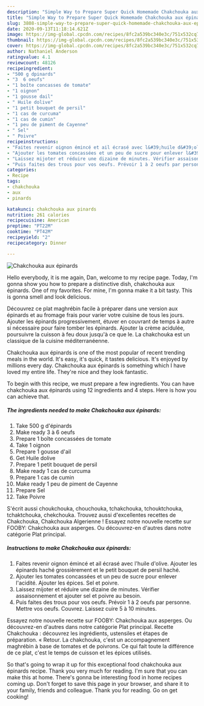 ```yaml
---
description: "Simple Way to Prepare Super Quick Homemade Chakchouka aux épinards"
title: "Simple Way to Prepare Super Quick Homemade Chakchouka aux épinards"
slug: 3808-simple-way-to-prepare-super-quick-homemade-chakchouka-aux-epinards
date: 2020-09-13T11:18:14.621Z
image: https://img-global.cpcdn.com/recipes/8fc2a539bc340e3c/751x532cq70/chakchouka-aux-epinards-photo-principale-de-la-recette.jpg
thumbnail: https://img-global.cpcdn.com/recipes/8fc2a539bc340e3c/751x532cq70/chakchouka-aux-epinards-photo-principale-de-la-recette.jpg
cover: https://img-global.cpcdn.com/recipes/8fc2a539bc340e3c/751x532cq70/chakchouka-aux-epinards-photo-principale-de-la-recette.jpg
author: Nathaniel Anderson
ratingvalue: 4.1
reviewcount: 48126
recipeingredient:
- "500 g dpinards"
- "3  6 oeufs"
- "1 boîte concasses de tomate"
- "1 oignon"
- "1 gousse dail"
- " Huile dolive"
- "1 petit bouquet de persil"
- "1 cas de curcuma"
- "1 cas de cumin"
- "1 peu de piment de Cayenne"
- " Sel"
- " Poivre"
recipeinstructions:
- "Faites revenir oignon émincé et ail écrasé avec l&#39;huile d&#39;olive. Ajouter les épinards haché grossièrement et le petit bouquet de persil haché."
- "Ajouter les tomates concassées et un peu de sucre pour enlever l&#39;acidité. Ajouter les épices. Sel et poivre."
- "Laissez mijoter et réduire une dizaine de minutes. Vérifier assaisonnement et ajouter sel et poivre au besoin."
- "Puis faites des trous pour vos oeufs. Prévoir 1 à 2 oeufs par personne. Mettre vos oeufs. Couvrez. Laissez cuire 5 à 10 minutes."
categories:
- Recipe
tags:
- chakchouka
- aux
- pinards

katakunci: chakchouka aux pinards 
nutrition: 261 calories
recipecuisine: American
preptime: "PT22M"
cooktime: "PT42M"
recipeyield: "2"
recipecategory: Dinner

---
```



![Chakchouka aux épinards](https://img-global.cpcdn.com/recipes/8fc2a539bc340e3c/751x532cq70/chakchouka-aux-epinards-photo-principale-de-la-recette.jpg)

Hello everybody, it is me again, Dan, welcome to my recipe page. Today, I'm gonna show you how to prepare a distinctive dish, chakchouka aux épinards. One of my favorites. For mine, I'm gonna make it a bit tasty. This is gonna smell and look delicious.

Découvrez ce plat maghrébin facile à préparer dans une version aux épinards et au fromage frais pour varier votre cuisine de tous les jours. Ajouter les épinards progressivement, étuver en couvrant de temps à autre si nécessaire pour faire tomber les épinards. Ajouter la crème acidulée, poursuivre la cuisson à feu doux jusqu&#39;à ce que le. La chakchouka est un classique de la cuisine méditerranéenne.

Chakchouka aux épinards is one of the most popular of recent trending meals in the world. It's easy, it's quick, it tastes delicious. It's enjoyed by millions every day. Chakchouka aux épinards is something which I have loved my entire life. They're nice and they look fantastic.


To begin with this recipe, we must prepare a few ingredients. You can have chakchouka aux épinards using 12 ingredients and 4 steps. Here is how you can achieve that.

<!--inarticleads1-->

##### The ingredients needed to make Chakchouka aux épinards:

1. Take 500 g d&#39;épinards
1. Make ready 3 à 6 oeufs
1. Prepare 1 boîte concassées de tomate
1. Take 1 oignon
1. Prepare 1 gousse d&#39;ail
1. Get  Huile dolive
1. Prepare 1 petit bouquet de persil
1. Make ready 1 cas de curcuma
1. Prepare 1 cas de cumin
1. Make ready 1 peu de piment de Cayenne
1. Prepare  Sel
1. Take  Poivre


S&#39;écrit aussi choukchouka, chouchouka, tchakchouka, tchouktchouka, tchaktchouka, chekchouka. Trouvez aussi d&#39;excellentes recettes de Chakchouka, Chakchouka Algerienne ! Essayez notre nouvelle recette sur FOOBY: Chakchouka aux asperges. Ou découvrez-en d&#39;autres dans notre catégorie Plat principal. 

<!--inarticleads2-->

##### Instructions to make Chakchouka aux épinards:

1. Faites revenir oignon émincé et ail écrasé avec l&#39;huile d&#39;olive. Ajouter les épinards haché grossièrement et le petit bouquet de persil haché.
1. Ajouter les tomates concassées et un peu de sucre pour enlever l&#39;acidité. Ajouter les épices. Sel et poivre.
1. Laissez mijoter et réduire une dizaine de minutes. Vérifier assaisonnement et ajouter sel et poivre au besoin.
1. Puis faites des trous pour vos oeufs. Prévoir 1 à 2 oeufs par personne. Mettre vos oeufs. Couvrez. Laissez cuire 5 à 10 minutes.


Essayez notre nouvelle recette sur FOOBY: Chakchouka aux asperges. Ou découvrez-en d&#39;autres dans notre catégorie Plat principal. Recette Chakchouka : découvrez les ingrédients, ustensiles et étapes de préparation. « Retour. La chakchouka, c&#39;est un accompagnement maghrébin à base de tomates et de poivrons. Ce qui fait toute la différence de ce plat, c&#39;est le temps de cuisson et les épices utilisés. 

So that's going to wrap it up for this exceptional food chakchouka aux épinards recipe. Thank you very much for reading. I'm sure that you can make this at home. There's gonna be interesting food in home recipes coming up. Don't forget to save this page in your browser, and share it to your family, friends and colleague. Thank you for reading. Go on get cooking!
